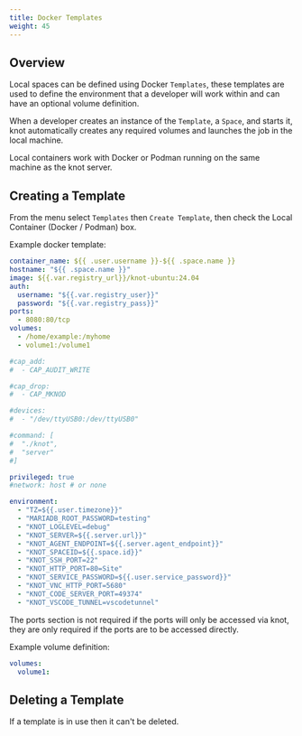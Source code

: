 ```yaml
---
title: Docker Templates
weight: 45
---
```


## Overview

Local spaces can be defined using Docker `Templates`, these templates are used to define the environment that a developer will work within and can have an optional volume definition.

When a developer creates an instance of the `Template`, a `Space`, and starts it, knot automatically creates any required volumes and launches the job in the local machine.

Local containers work with Docker or Podman running on the same machine as the knot server.

## Creating a Template

From the menu select `Templates` then `Create Template`, then check the Local Container (Docker / Podman) box.

Example docker template:

```yaml
container_name: ${{ .user.username }}-${{ .space.name }}
hostname: "${{ .space.name }}"
image: ${{.var.registry_url}}/knot-ubuntu:24.04
auth:
  username: "${{.var.registry_user}}"
  password: "${{.var.registry_pass}}"
ports:
  - 8080:80/tcp
volumes:
  - /home/example:/myhome
  - volume1:/volume1

#cap_add:
#  - CAP_AUDIT_WRITE

#cap_drop:
#  - CAP_MKNOD

#devices:
#  - "/dev/ttyUSB0:/dev/ttyUSB0"

#command: [
#  "./knot",
#  "server"
#]

privileged: true
#network: host # or none

environment:
  - "TZ=${{.user.timezone}}"
  - "MARIADB_ROOT_PASSWORD=testing"
  - "KNOT_LOGLEVEL=debug"
  - "KNOT_SERVER=${{.server.url}}"
  - "KNOT_AGENT_ENDPOINT=${{.server.agent_endpoint}}"
  - "KNOT_SPACEID=${{.space.id}}"
  - "KNOT_SSH_PORT=22"
  - "KNOT_HTTP_PORT=80=Site"
  - "KNOT_SERVICE_PASSWORD=${{.user.service_password}}"
  - "KNOT_VNC_HTTP_PORT=5680"
  - "KNOT_CODE_SERVER_PORT=49374"
  - "KNOT_VSCODE_TUNNEL=vscodetunnel"
```

The ports section is not required if the ports will only be accessed via knot, they are only required if the ports are to be accessed directly.

Example volume definition:

```yaml
volumes:
  volume1:
```

## Deleting a Template

If a template is in use then it can't be deleted.
